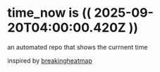 # time_now is (( 2025-09-20T04:00:00.420Z ))

an automated repo that shows the currnent time

inspired by [breakingheatmap](https://github.com/breakingheatmap/breakingheatmap)